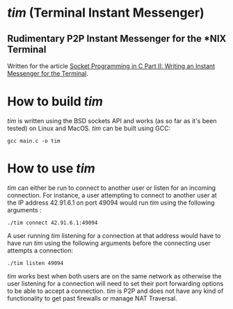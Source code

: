 # *tim* (Terminal Instant Messenger)
## Rudimentary P2P Instant Messenger for the *NIX Terminal
Written for the article [Socket Programming in C Part II: Writing an Instant Messenger for the Terminal](https://www.nospecialcharacters.com/pages/posts/socket-programming-in-c-part-ii).

# How to build *tim*
*tim* is written using the BSD sockets API and works (as so far as it's been tested) on 
Linux and MacOS. *tim* can be built using GCC:

    gcc main.c -o tim
    
# How to use *tim*
*tim* can either be run to connect to another user or listen for an incoming connection. For instance, a 
user attempting to connect to another user at the IP address 42.91.6.1 on port 49094 would run *tim* using the 
following arguments :

    ./tim connect 42.91.6.1:49094
    
 A user running *tim* listening for a connection at that address would have to have run *tim* using the following 
 arguments before the connecting user attempts a connection:
 
    ./tim listen 49094
    
 *tim* works best when both users are on the same network as otherwise the user listening for a connection will need 
 to set their port forwarding options to be able to accept a connection. *tim* is P2P and does not have any kind of 
 functionality to get past firewalls or manage NAT Traversal.
